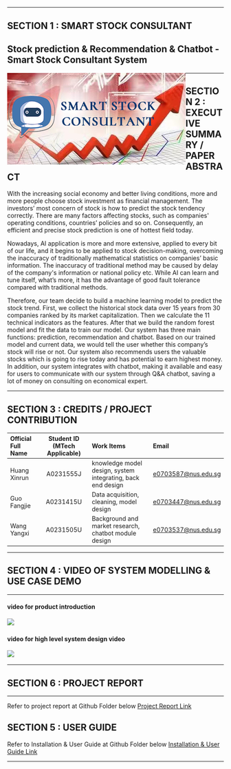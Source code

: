 ##
---

## SECTION 1 : SMART STOCK CONSULTANT
## Stock prediction & Recommendation & Chatbot - Smart Stock Consultant System

<img src="SystemCode/SMART STOCK2.png"
     style="float: left; margin-right: 0px;" />

---

## SECTION 2 : EXECUTIVE SUMMARY / PAPER ABSTRACT
With the increasing social economy and better living conditions, more and more people choose stock investment as financial management. The investors’ most concern of stock is how to predict the stock tendency correctly. There are many factors affecting stocks, such as companies' operating conditions, countries’ policies and so on. Consequently, an efficient and precise stock prediction is one of hottest field today.

Nowadays, AI application is more and more extensive, applied to every bit of our life, and it begins to be applied to stock decision-making, overcoming the inaccuracy of traditionally mathematical statistics on companies’ basic information. The inaccuracy of traditional method may be caused by delay of the company's information or national policy etc. While AI can learn and tune itself, what’s more, it has the advantage of good fault tolerance compared with traditional methods.

Therefore, our team decide to build a machine learning model to predict the stock trend. First, we collect the historical stock data over 15 years from 30 companies ranked by its market capitalization. Then we calculate the 11 technical indicators as the features. After that we build the random forest model and fit the data to train our model. Our system has three main functions: prediction, recommendation and chatbot. Based on our trained model and current data, we would tell the user whether this company’s stock will rise or not. Our system also recommends users the valuable stocks which is going to rise today and has potential to earn highest money. In addition, our system integrates with chatbot, making it available and easy for users to communicate with our system through Q&A chatbot, saving a lot of money on consulting on economical expert.


---

## SECTION 3 : CREDITS / PROJECT CONTRIBUTION

| Official Full Name  | Student ID (MTech Applicable)  | Work Items | Email |
| :------------ |:---------------:| :-----| :-----|
| Huang Xinrun | A0231555J | knowledge model design, system integrating, back end design | e0703587@nus.edu.sg |
| Guo Fangjie | A0231415U | Data acquisition, cleaning, model design| e0703447@nus.edu.sg |
| Wang Yangxi | A0231505U | Background and market research, chatbot module design  | e0703537@nus.edu.sg |

---

## SECTION 4 : VIDEO OF SYSTEM MODELLING & USE CASE DEMO
---
#### video for product introduction
[![](https://res.cloudinary.com/marcomontalbano/image/upload/v1635948685/video_to_markdown/images/youtube--X-UGGQOEmGI-c05b58ac6eb4c4700831b2b3070cd403.jpg)](https://youtu.be/X-UGGQOEmGI "")

#### video for high level system design video
[![](https://res.cloudinary.com/marcomontalbano/image/upload/v1635948706/video_to_markdown/images/youtube--2LVCiU9Jfuk-c05b58ac6eb4c4700831b2b3070cd403.jpg)](https://youtu.be/2LVCiU9Jfuk "")

---
## SECTION 6 : PROJECT REPORT
---
Refer to project report at Github Folder below
[Project Report Link](https://github.com/xinrunhuang/IRS-PM-2021-08-08-ISY5001FT-StockWinner-Smart_Stock_Consultant/blob/main/ProjectReport/IRS-PM-Project_report-2021-08-02-FT-StockWinner-Smart_Stock_Consultant.pdf)


## SECTION 5 : USER GUIDE
Refer to Installation & User Guide at Github Folder below
[Installation & User Guide Link](https://github.com/xinrunhuang/IRS-PM-2021-01-16-IS09PT-GRP-Smart-Stock-Consultant/blob/main/ProjectReport/System%20Installation%20%26%20User%20Guide.pdf)


---

